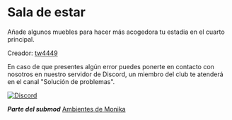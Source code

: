 # Sala de estar
Añade algunos muebles para hacer más acogedora tu estadia en el cuarto principal.

Creador: [tw4449](https://github.com/tw4449/tw4449-Custom-Room-Selection-Pack-Main-Repository)

En caso de que presentes algún error puedes ponerte en contacto con nosotros en nuestro servidor de Discord, un miembro del club te atenderá en el canal "Solución de problemas".

[![Discord](https://discord.com/api/guilds/856018133264498718/widget.png?style=banner1)](https://discord.gg/vBzKDscWqT)

***Parte del submod*** [Ambientes de Monika](https://github.com/DEV-MA/MAS_SUB_Ambientes)
